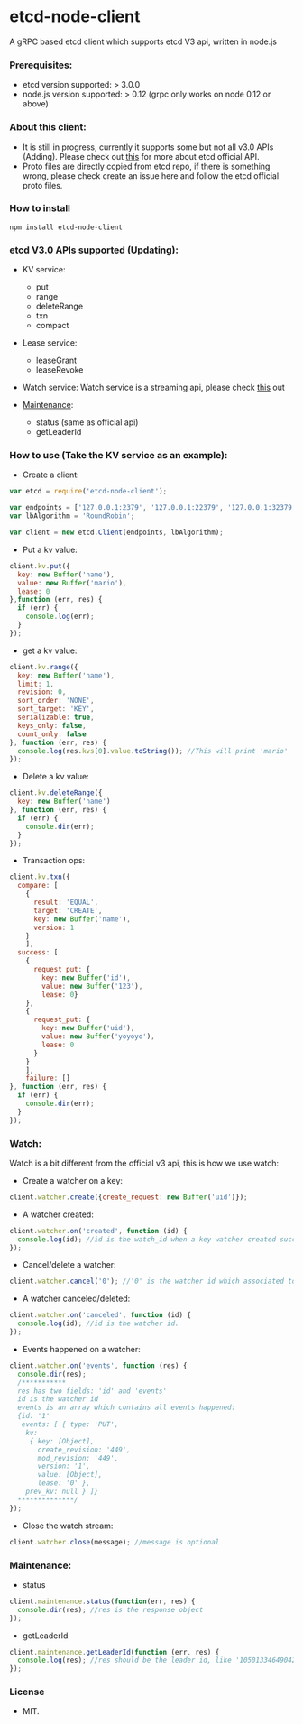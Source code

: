 # etcd-node-client
A gRPC based etcd client which supports etcd V3 api, written in node.js

### Prerequisites:
* etcd version supported: > 3.0.0
* node.js version supported: > 0.12 (grpc only works on node 0.12 or above)

### About this client:
* It is still in progress, currently it supports some but not all v3.0 APIs (Adding). Please check out [this](https://github.com/coreos/etcd/blob/master/Documentation/dev-guide/api_reference_v3.md) for more about etcd official API. 
* Proto files are directly copied from etcd repo, if there is something wrong, please check create an issue here and follow the etcd official proto files.

### How to install
```
npm install etcd-node-client
```

### etcd V3.0 APIs supported (Updating):
* KV service:
  - put
  - range
  - deleteRange
  - txn
  - compact

* Lease service:
  - leaseGrant
  - leaseRevoke
* Watch service:
  Watch service is a streaming api, please check [this](#watch) out
* [Maintenance](#maintenance):
  - status (same as official api)
  - getLeaderId

### How to use (Take the KV service as an example):
* Create a client:
```javascript
var etcd = require('etcd-node-client');

var endpoints = ['127.0.0.1:2379', '127.0.0.1:22379', '127.0.0.1:32379'];
var lbAlgorithm = 'RoundRobin';

var client = new etcd.Client(endpoints, lbAlgorithm);
```

* Put a kv value:
```javascript
client.kv.put({
  key: new Buffer('name'),
  value: new Buffer('mario'),
  lease: 0
},function (err, res) {
  if (err) {
    console.log(err);
  }
});
```

* get a kv value:
```javascript
client.kv.range({
  key: new Buffer('name'),
  limit: 1,
  revision: 0,
  sort_order: 'NONE',
  sort_target: 'KEY',
  serializable: true,
  keys_only: false,
  count_only: false
}, function (err, res) {
  console.log(res.kvs[0].value.toString()); //This will print 'mario'
});
```

* Delete a kv value:
```javascript
client.kv.deleteRange({
  key: new Buffer('name')
}, function (err, res) {
  if (err) {
    console.dir(err);
  }
});
```

* Transaction ops:
```javascript
client.kv.txn({
  compare: [
    {
      result: 'EQUAL',
      target: 'CREATE',
      key: new Buffer('name'),
      version: 1
    }
    ],
  success: [
    {
      request_put: {
        key: new Buffer('id'),
        value: new Buffer('123'),
        lease: 0}
    },
    {
      request_put: {
        key: new Buffer('uid'),
        value: new Buffer('yoyoyo'),
        lease: 0
      }
    }
    ],
    failure: []
}, function (err, res) {
  if (err) {
    console.dir(err);
  }
});
```

### Watch:
Watch is a bit different from the official v3 api, this is how we use watch:

* Create a watcher on a key:
```javascript
client.watcher.create({create_request: new Buffer('uid')});
```
* A watcher created:
```javascript
client.watcher.on('created', function (id) {
  console.log(id); //id is the watch_id when a key watcher created successfully.
});
```

* Cancel/delete a watcher:
```javascript
client.watcher.cancel('0'); //'0' is the watcher id which associated to the watched key.
```
* A watcher canceled/deleted:
```javascript
client.watcher.on('canceled', function (id) {
  console.log(id); //id is the watcher id.
});
```

* Events happened on a watcher:
```javascript
client.watcher.on('events', function (res) {
  console.dir(res);
  /***********
  res has two fields: 'id' and 'events'
  id is the watcher id
  events is an array which contains all events happened:
  {id: '1'
   events: [ { type: 'PUT',
    kv:
     { key: [Object],
       create_revision: '449',
       mod_revision: '449',
       version: '1',
       value: [Object],
       lease: '0' },
    prev_kv: null } ]}
  **************/
});
```

* Close the watch stream:
```javascript
client.watcher.close(message); //message is optional
```

### Maintenance:

* status
```javascript
client.maintenance.status(function(err, res) {
  console.dir(res); //res is the response object
});
```

* getLeaderId
```javascript
client.maintenance.getLeaderId(function (err, res) {
  console.log(res); //res should be the leader id, like '10501334649042878790'
});
```

### License
* MIT.
